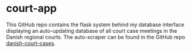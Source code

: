 # court-app
This GitHub repo contains the flask system behind my database interface displaying an auto-updating database of all court case meetings in the Danish regional courts. The auto-scraper can be found in the GitHub repo [danish-court-cases](https://github.com/laurabejder/danish-court-cases).
